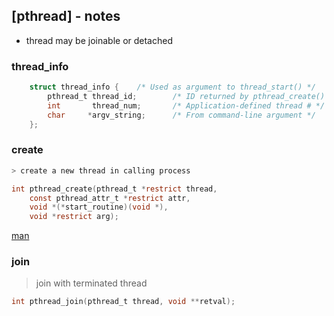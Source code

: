 ## [pthread] - notes


* thread may be joinable or detached

### thread_info
```c
    struct thread_info {    /* Used as argument to thread_start() */
        pthread_t thread_id;        /* ID returned by pthread_create() */
        int       thread_num;       /* Application-defined thread # */
        char     *argv_string;      /* From command-line argument */
    };
```

### create
```c
> create a new thread in calling process

int pthread_create(pthread_t *restrict thread,
    const pthread_attr_t *restrict attr,
    void *(*start_routine)(void *),
    void *restrict arg);
```
[man](https://man7.org/linux/man-pages/man3/pthread_create.3.html)
### join
> join with terminated thread
```c
int pthread_join(pthread_t thread, void **retval);
```